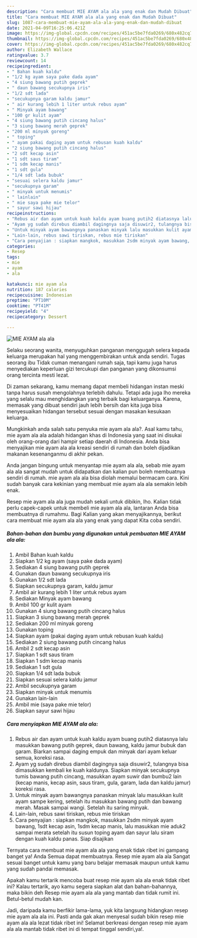 ```yaml
---
description: "Cara membuat MIE AYAM ala ala yang enak dan Mudah Dibuat"
title: "Cara membuat MIE AYAM ala ala yang enak dan Mudah Dibuat"
slug: 1087-cara-membuat-mie-ayam-ala-ala-yang-enak-dan-mudah-dibuat
date: 2021-04-09T16:25:06.421Z
image: https://img-global.cpcdn.com/recipes/451ac5be7fda0269/680x482cq70/mie-ayam-ala-ala-foto-resep-utama.jpg
thumbnail: https://img-global.cpcdn.com/recipes/451ac5be7fda0269/680x482cq70/mie-ayam-ala-ala-foto-resep-utama.jpg
cover: https://img-global.cpcdn.com/recipes/451ac5be7fda0269/680x482cq70/mie-ayam-ala-ala-foto-resep-utama.jpg
author: Elizabeth Wallace
ratingvalue: 3.7
reviewcount: 14
recipeingredient:
- " Bahan kuah kaldu"
- "1/2 kg ayam saya pake dada ayam"
- "4 siung bawang putih geprek"
- " daun bawang secukupnya iris"
- "1/2 sdt lada"
- "secukupnya garam kaldu jamur"
- " air kurang lebih 1 liter untuk rebus ayam"
- " Minyak ayam bawang"
- "100 gr kulit ayam"
- "4 siung bawang putih cincang halus"
- "3 siung bawang merah geprek"
- "200 ml minyak goreng"
- " toping"
- " ayam pakai daging ayam untuk rebusan kuah kaldu"
- "2 siung bawang putih cincang halus"
- "2 sdt kecap asin"
- "1 sdt saus tiram"
- "1 sdm kecap manis"
- "1 sdt gula"
- "1/4 sdt lada bubuk"
- "sesuai selera kaldu jamur"
- "secukupnya garam"
- " minyak untuk menumis"
- " lainlain"
- " mie saya pake mie telor"
- " sayur sawi hijau"
recipeinstructions:
- "Rebus air dan ayam untuk kuah kaldu ayam buang putih2 diatasnya lalu masukkan bawang putih geprek, daun bawang, kaldu jamur bubuk dan garam. Biarkan sampai daging empuk dan minyak dari ayam keluar semua, koreksi rasa."
- "Ayam yg sudah direbus diambil dagingnya saja disuwir2, tulangnya bisa dimasukkan kembali ke kuah kaldunya. Siapkan minyak secukupnya tumis bawang putih cincang, masukkan ayam suwir dan bumbu2 lain (kecap manis, kecap asin, saus tiram, gula, garam, lada dan kaldu jamur) koreksi rasa."
- "Untuk minyak ayam bawangnya panaskan minyak lalu masukkan kulit ayam sampe kering, setelah itu masukkan bawang putih dan bawang merah. Masak sampai wangi. Setelah itu saring minyak."
- "Lain-lain, rebus sawi tiriskan, rebus mie tiriskan"
- "Cara penyajian : siapkan mangkok, masukkan 2sdm minyak ayam bawang, 1sdt kecap asin, 1sdm kecap manis, lalu masukkan mie aduk2 sampai merata setelah itu susun toping ayam dan sayur lalu siram dengan kuah kaldu panas. Siap disajikan"
categories:
- Resep
tags:
- mie
- ayam
- ala

katakunci: mie ayam ala 
nutrition: 187 calories
recipecuisine: Indonesian
preptime: "PT10M"
cooktime: "PT41M"
recipeyield: "4"
recipecategory: Dessert

---
```



![MIE AYAM ala ala](https://img-global.cpcdn.com/recipes/451ac5be7fda0269/680x482cq70/mie-ayam-ala-ala-foto-resep-utama.jpg)

Selaku seorang wanita, menyuguhkan panganan menggugah selera kepada keluarga merupakan hal yang menggembirakan untuk anda sendiri. Tugas seorang ibu Tidak cuman menangani rumah saja, tapi kamu juga harus menyediakan keperluan gizi tercukupi dan panganan yang dikonsumsi orang tercinta mesti lezat.

Di zaman  sekarang, kamu memang dapat membeli hidangan instan meski tanpa harus susah mengolahnya terlebih dahulu. Tetapi ada juga lho mereka yang selalu mau menghidangkan yang terbaik bagi keluarganya. Karena, memasak yang dibuat sendiri jauh lebih bersih dan kita juga bisa menyesuaikan hidangan tersebut sesuai dengan masakan kesukaan keluarga. 



Mungkinkah anda salah satu penyuka mie ayam ala ala?. Asal kamu tahu, mie ayam ala ala adalah hidangan khas di Indonesia yang saat ini disukai oleh orang-orang dari hampir setiap daerah di Indonesia. Anda bisa menyajikan mie ayam ala ala kreasi sendiri di rumah dan boleh dijadikan makanan kesenanganmu di akhir pekan.

Anda jangan bingung untuk menyantap mie ayam ala ala, sebab mie ayam ala ala sangat mudah untuk didapatkan dan kalian pun boleh membuatnya sendiri di rumah. mie ayam ala ala bisa diolah memalui bermacam cara. Kini sudah banyak cara kekinian yang membuat mie ayam ala ala semakin lebih enak.

Resep mie ayam ala ala juga mudah sekali untuk dibikin, lho. Kalian tidak perlu capek-capek untuk membeli mie ayam ala ala, lantaran Anda bisa membuatnya di rumahmu. Bagi Kalian yang akan menyajikannya, berikut cara membuat mie ayam ala ala yang enak yang dapat Kita coba sendiri.

<!--inarticleads1-->

##### Bahan-bahan dan bumbu yang digunakan untuk pembuatan MIE AYAM ala ala:

1. Ambil  Bahan kuah kaldu
1. Siapkan 1/2 kg ayam (saya pake dada ayam)
1. Sediakan 4 siung bawang putih geprek
1. Gunakan  daun bawang secukupnya iris
1. Gunakan 1/2 sdt lada
1. Siapkan secukupnya garam, kaldu jamur
1. Ambil  air kurang lebih 1 liter untuk rebus ayam
1. Sediakan  Minyak ayam bawang
1. Ambil 100 gr kulit ayam
1. Gunakan 4 siung bawang putih cincang halus
1. Siapkan 3 siung bawang merah geprek
1. Sediakan 200 ml minyak goreng
1. Gunakan  toping
1. Siapkan  ayam (pakai daging ayam untuk rebusan kuah kaldu)
1. Sediakan 2 siung bawang putih cincang halus
1. Ambil 2 sdt kecap asin
1. Siapkan 1 sdt saus tiram
1. Siapkan 1 sdm kecap manis
1. Sediakan 1 sdt gula
1. Siapkan 1/4 sdt lada bubuk
1. Siapkan sesuai selera kaldu jamur
1. Ambil secukupnya garam
1. Siapkan  minyak untuk menumis
1. Gunakan  lain-lain
1. Ambil  mie (saya pake mie telor)
1. Siapkan  sayur sawi hijau




<!--inarticleads2-->

##### Cara menyiapkan MIE AYAM ala ala:

1. Rebus air dan ayam untuk kuah kaldu ayam buang putih2 diatasnya lalu masukkan bawang putih geprek, daun bawang, kaldu jamur bubuk dan garam. Biarkan sampai daging empuk dan minyak dari ayam keluar semua, koreksi rasa.
1. Ayam yg sudah direbus diambil dagingnya saja disuwir2, tulangnya bisa dimasukkan kembali ke kuah kaldunya. Siapkan minyak secukupnya tumis bawang putih cincang, masukkan ayam suwir dan bumbu2 lain (kecap manis, kecap asin, saus tiram, gula, garam, lada dan kaldu jamur) koreksi rasa.
1. Untuk minyak ayam bawangnya panaskan minyak lalu masukkan kulit ayam sampe kering, setelah itu masukkan bawang putih dan bawang merah. Masak sampai wangi. Setelah itu saring minyak.
1. Lain-lain, rebus sawi tiriskan, rebus mie tiriskan
1. Cara penyajian : siapkan mangkok, masukkan 2sdm minyak ayam bawang, 1sdt kecap asin, 1sdm kecap manis, lalu masukkan mie aduk2 sampai merata setelah itu susun toping ayam dan sayur lalu siram dengan kuah kaldu panas. Siap disajikan




Ternyata cara membuat mie ayam ala ala yang enak tidak ribet ini gampang banget ya! Anda Semua dapat membuatnya. Resep mie ayam ala ala Sangat sesuai banget untuk kamu yang baru belajar memasak maupun untuk kamu yang sudah pandai memasak.

Apakah kamu tertarik mencoba buat resep mie ayam ala ala enak tidak ribet ini? Kalau tertarik, ayo kamu segera siapkan alat dan bahan-bahannya, maka bikin deh Resep mie ayam ala ala yang mantab dan tidak rumit ini. Betul-betul mudah kan. 

Jadi, daripada kamu berfikir lama-lama, yuk kita langsung hidangkan resep mie ayam ala ala ini. Pasti anda gak akan menyesal sudah bikin resep mie ayam ala ala lezat tidak ribet ini! Selamat berkreasi dengan resep mie ayam ala ala mantab tidak ribet ini di tempat tinggal sendiri,ya!.

